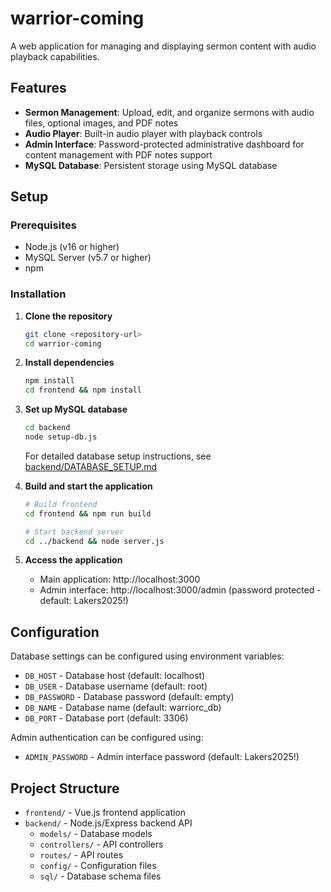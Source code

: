 # warrior-coming

A web application for managing and displaying sermon content with audio playback capabilities.

## Features

- **Sermon Management**: Upload, edit, and organize sermons with audio files, optional images, and PDF notes
- **Audio Player**: Built-in audio player with playback controls
- **Admin Interface**: Password-protected administrative dashboard for content management with PDF notes support
- **MySQL Database**: Persistent storage using MySQL database

## Setup

### Prerequisites

- Node.js (v16 or higher)
- MySQL Server (v5.7 or higher)
- npm

### Installation

1. **Clone the repository**
   ```bash
   git clone <repository-url>
   cd warrior-coming
   ```

2. **Install dependencies**
   ```bash
   npm install
   cd frontend && npm install
   ```

3. **Set up MySQL database**
   ```bash
   cd backend
   node setup-db.js
   ```
   
   For detailed database setup instructions, see [backend/DATABASE_SETUP.md](backend/DATABASE_SETUP.md)

4. **Build and start the application**
   ```bash
   # Build frontend
   cd frontend && npm run build
   
   # Start backend server
   cd ../backend && node server.js
   ```

5. **Access the application**
   - Main application: http://localhost:3000
   - Admin interface: http://localhost:3000/admin (password protected - default: Lakers2025!)

## Configuration

Database settings can be configured using environment variables:

- `DB_HOST` - Database host (default: localhost)
- `DB_USER` - Database username (default: root)  
- `DB_PASSWORD` - Database password (default: empty)
- `DB_NAME` - Database name (default: warriorc_db)
- `DB_PORT` - Database port (default: 3306)

Admin authentication can be configured using:

- `ADMIN_PASSWORD` - Admin interface password (default: Lakers2025!)

## Project Structure

- `frontend/` - Vue.js frontend application
- `backend/` - Node.js/Express backend API
  - `models/` - Database models
  - `controllers/` - API controllers
  - `routes/` - API routes
  - `config/` - Configuration files
  - `sql/` - Database schema files